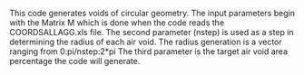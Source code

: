 This code generates voids of circular geometry. 
The input parameters begin with the Matrix M which is done when the code reads the COORDSALLAGG.xls file.
The second parameter (nstep) is used as a step in determining the radius of each air void.
The radius generation is a vector ranging from 0:pi/nstep:2*pi
The third parameter is the target air void area percentage the code will generate. 
